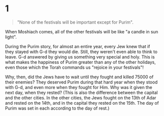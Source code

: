 # 1

> "None of the festivals will be important except for Purim".

When Moshiach comes, all of the other festivals will be like "a candle in sun light".

During the Purim story, for almost an entire year, every Jew knew that if they stayed with G-d they would die. Still, they weren't even able to think to leave. G-d answered by giving us something very special and holy. This is what makes the happiness of Purim greater than any of the other holidays, even those which the Torah commands us "rejoice in your festivals"!

Why, then, did the Jews have to wait until they fought and killed 75000 of their enemies? They deserved Purim during that hard year when they stood with G-d, and even more when they fought for Him. Why was it given the next day, when they rested?
(This is also the difference between the capital and the other cities. In the other cities, the Jews fought on the 13th of Adar and rested on the 14th, and in the capital they rested on the 15th. The day of Purim was set in each according to the day of rest.)  

